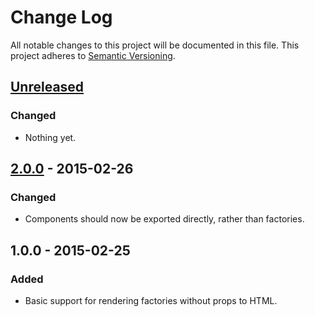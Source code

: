 # Change Log
All notable changes to this project will be documented in this file.
This project adheres to [Semantic Versioning](http://semver.org/).

## [Unreleased][unreleased]
### Changed
- Nothing yet.

## [2.0.0] - 2015-02-26
### Changed
- Components should now be exported directly, rather than factories.

## 1.0.0 - 2015-02-25
### Added
- Basic support for rendering factories without props to HTML.

[unreleased]: https://github.com/markdalgleish/react-to-html-webpack-plugin/compare/v2.0.0...HEAD
[2.0.0]: https://github.com/markdalgleish/react-to-html-webpack-plugin/compare/v1.0.0...v2.0.0
